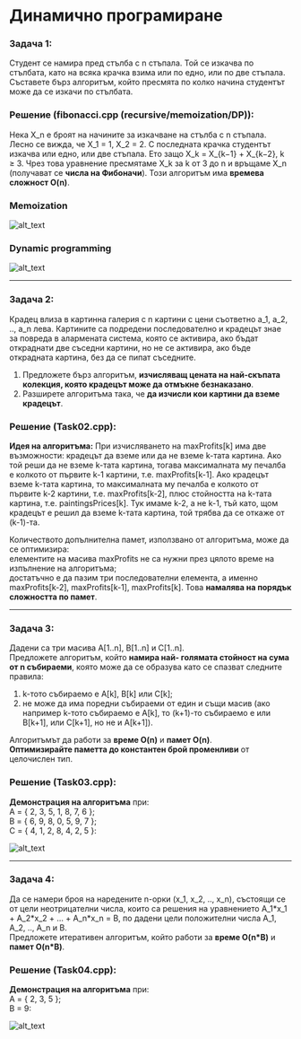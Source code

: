 # Динамично програмиране

### Задача 1:
Студент се намира пред стълба с n стъпала. Той се изкачва по стълбата, като на всяка крачка взима или по едно, или по две стъпала. Съставете бърз алгоритъм, който пресмята по колко начина студентът може да се изкачи по стълбата.

### Решение (fibonacci.cpp (recursive/memoization/DP)):
Нека X_n е броят на начините за изкачване на стълба с n стъпала. Лесно се вижда, че X_1 = 1, X_2 = 2. С последната крачка студентът изкачва или едно, или две стъпала. Ето защо X_k = X_{k−1} + X_{k−2}, k ≥ 3. Чрез това уравнение пресмятаме X_k за k от 3 до n и връщаме X_n (получават се **числа на Фибоначи**). Този алгоритъм има **времева сложност O(n)**.  

### Memoization
![alt_text](https://i.ibb.co/rdn7x4x/FibMem.png)

### Dynamic programming
![alt_text](https://i.ibb.co/XYpz54P/FibDP.png)

---

### Задача 2:
Крадец влиза в картинна галерия с n картини с цени съответно a_1, a_2, .., a_n лева. Картините са подредени последователно и крадецът знае за повреда в алармената система, която се активира, ако бъдат откраднати две съседни картини, но не се активира, ако бъде открадната картина, без да се пипат съседните.
1. Предложете бърз алгоритъм, **изчисляващ цената на най-скъпата колекция, която крадецът може да отмъкне безнаказано**.
2. Разширете алгоритъма така, че **да изчисли кои картини да вземе крадецът**.

### Решение (Task02.cpp):
**Идея на алгоритъма:** При изчисляването на maxProfits[k] има две възможности: крадецът да вземе или да не вземе k-тата картина. Ако той реши да не вземе k-тата картина, тогава максималната му печалба е колкото от първите k-1 картини, т.е. maxProfits[k-1]. Ако крадецът вземе k-тата картина, то максималната му печалба е колкото от първите k-2 картини, т.е. maxProfits[k-2], плюс стойността на k-тата картина, т.е. paintingsPrices[k]. Тук имаме k-2, а не k-1, тъй като, щом крадецът е решил да вземе k-тата картина, той трябва да се откаже от (k-1)-та.  

Количеството допълнителна памет, използвано от алгоритъма, може да се оптимизира:  
елементите на масива maxProfits не са нужни през цялото време на изпълнение на алгоритъма;  
достатъчно е да пазим три последователни елемента, а именно maxProfits[k-2], maxProfits[k-1], maxProfits[k]. Това **намалява на порядък сложността по памет**.

---

### Задача 3:
Дадени са три масива A[1..n], B[1..n] и C[1..n].  
Предложете алгоритъм, който **намира най- голямата стойност на сума от n събираеми**, която може да се образува като се спазват следните правила:
1. k-тото събираемо е A[k], B[k] или C[k];
2. не може да има поредни събираеми от един и същи масив (ако например k-тото събираемо е A[k], то (k+1)-то събираемо е или B[k+1], или C[k+1], но не и A[k+1]).  

Алгоритъмът да работи за **време O(n)** и **памет O(n)**.  
**Оптимизирайте паметта до константен брой променливи** от целочислен тип.

### Решение (Task03.cpp):
**Демонстрация на алгоритъма** при:  
A = { 2, 3, 5, 1, 8, 7, 6 };  
B = { 6, 9, 8, 0, 5, 9, 7 };  
C = { 4, 1, 2, 8, 4, 2, 5 }:  
	
![alt_text](https://i.ibb.co/nCNr7Zn/DP.png)

---

### Задача 4:
Да се намери броя на наредените n-орки (x_1, x_2, .., x_n), състоящи се от цели неотрицателни числа, които са решения на уравнението A_1\*x_1 + A_2\*x_2 + ... + A_n\*x_n = B, по дадени цели положителни числа A_1, A_2, .., A_n и B.  
Предложете итеративен алгоритъм, който работи за **време O(n\*B)** и **памет O(n\*B)**.

### Решение (Task04.cpp):
**Демонстрация на алгоритъма** при:  
A = { 2, 3, 5 };  
B = 9:  

![alt_text](https://i.ibb.co/tLGmKLS/DP-2.png)
